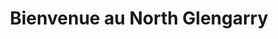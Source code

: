 ---
title: "Bienvenue au North Glengarry"
description: "Le North Glengarry est un restaurant entièrement licencié. Nous sommes réputés pour notre excellente cuisine, notre menu varié et notre service rapide et celà inclus la livraison."
layout: "home"

heading: THE NORTH GLENGARRY
sub1: "Whether you need a large table for a birthday celebration with friends, a romantic corner to bring your date, or a rustic booth for a special family outing, the North Glengarry offers you the perfect setting for any occasion!"
sub2: "Experience the Scottish roots and rustic charm of small-town eastern Ontario with our picturesque patio. The waterfall stands as a testament to the restaurant’s history as a grist mill. Built in 1819, it’s the oldest standing building in Alexandria!"

cta_link: /menu
cta_text: Explore Our Menu

cta_link2: 'tel:+1-613-525-3030'
cta_text2: "Call For Reservation"
---